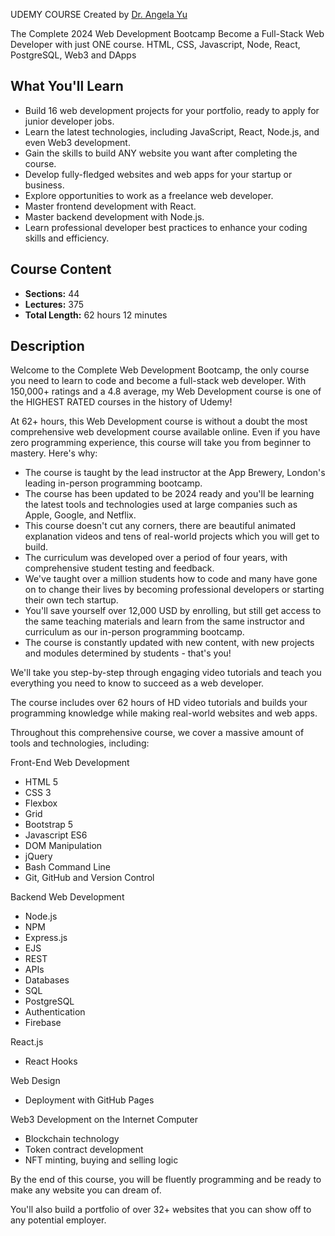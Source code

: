 UDEMY COURSE Created by <a href="https://www.udemy.com/course/the-complete-web-development-bootcamp/#instructor-1" target="_blank">Dr. Angela Yu</a>


The Complete 2024 Web Development Bootcamp
Become a Full-Stack Web Developer with just ONE course. HTML, CSS, Javascript, Node, React, PostgreSQL, Web3 and DApps

## What You'll Learn

- Build 16 web development projects for your portfolio, ready to apply for junior developer jobs.
- Learn the latest technologies, including JavaScript, React, Node.js, and even Web3 development.
- Gain the skills to build ANY website you want after completing the course.
- Develop fully-fledged websites and web apps for your startup or business.
- Explore opportunities to work as a freelance web developer.
- Master frontend development with React.
- Master backend development with Node.js.
- Learn professional developer best practices to enhance your coding skills and efficiency.

## Course Content

- **Sections:** 44
- **Lectures:** 375
- **Total Length:** 62 hours 12 minutes


## Description

Welcome to the Complete Web Development Bootcamp, the only course you need to learn to code and become a full-stack web developer. With 150,000+ ratings and a 4.8 average, my Web Development course is one of the HIGHEST RATED courses in the history of Udemy! 

At 62+ hours, this Web Development course is without a doubt the most comprehensive web development course available online. Even if you have zero programming experience, this course will take you from beginner to mastery. Here's why:

- The course is taught by the lead instructor at the App Brewery, London's leading in-person programming bootcamp.
- The course has been updated to be 2024 ready and you'll be learning the latest tools and technologies used at large companies such as Apple, Google, and Netflix.
- This course doesn't cut any corners, there are beautiful animated explanation videos and tens of real-world projects which you will get to build.
- The curriculum was developed over a period of four years, with comprehensive student testing and feedback.
- We've taught over a million students how to code and many have gone on to change their lives by becoming professional developers or starting their own tech startup.
- You'll save yourself over 12,000 USD by enrolling, but still get access to the same teaching materials and learn from the same instructor and curriculum as our in-person programming bootcamp.
- The course is constantly updated with new content, with new projects and modules determined by students - that's you!

We'll take you step-by-step through engaging video tutorials and teach you everything you need to know to succeed as a web developer.

The course includes over 62 hours of HD video tutorials and builds your programming knowledge while making real-world websites and web apps.

Throughout this comprehensive course, we cover a massive amount of tools and technologies, including:

Front-End Web Development
- HTML 5
- CSS 3
- Flexbox
- Grid
- Bootstrap 5
- Javascript ES6
- DOM Manipulation
- jQuery
- Bash Command Line
- Git, GitHub and Version Control

Backend Web Development
- Node.js
- NPM
- Express.js
- EJS
- REST
- APIs
- Databases
- SQL
- PostgreSQL
- Authentication
- Firebase

React.js
- React Hooks

Web Design
- Deployment with GitHub Pages

Web3 Development on the Internet Computer
- Blockchain technology
- Token contract development
- NFT minting, buying and selling logic

By the end of this course, you will be fluently programming and be ready to make any website you can dream of.

You'll also build a portfolio of over 32+ websites that you can show off to any potential employer.
